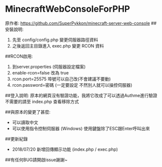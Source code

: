 # MinecraftWebConsoleForPHP
原作者: https://github.com/SuperPykkon/minecraft-server-web-console
##安裝說明:
1. 先至 config/config.php 變更伺服器路徑資料
2. 之後返回主目錄進入 exec.php 變更 RCON 資料

##RCON啟用:
1. 到server.properties (伺服器設定檔案)
2. enable-rcon=false 改為 true
3. rcon.port=25575 埠號可以自己改(不會建議不要動)
4. rcon.password=密碼 (一定要設定 不然別人就可以操控伺服器)

##登入說明:
原本的網頁沒有驗證功能，我將它改成了可以透過Authme進行驗證
不需要的請至 index.php 查看移除方式

##與原本的變更了甚麼:
- 可以讀取中文
- 可以使用指令控制伺服器 (Windows) 使用鍵盤除了ESC跟Enter呼叫出來

##更新紀錄
- 2018/07/20 
  新增回傳顯示功能 (index.php / exec.php)

##有任何BUG請開啟issue謝謝~
